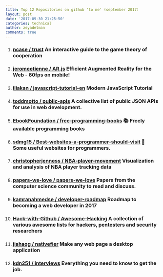 ```yaml
---
title: Top 12 Repositories on github 'to me' (september 2017)
layout: post
date: '2017-09-30 21:25:50'
categories: technical
author: zeyadetman
comments: true
---
```


<ol>
	<li>
<h3><a href="https://github.com/ncase/trust"><span class="text-normal">ncase / </span>trust</a>
An interactive guide to the game theory of cooperation</h3>
</li>
	<li>
<h3><a href="https://github.com/jeromeetienne/AR.js"><span class="text-normal">jeromeetienne / </span>AR.js</a>
Efficient Augmented Reality for the Web - 60fps on mobile!</h3>
</li>
	<li>
<h3><a href="https://github.com/iliakan/javascript-tutorial-en"><span class="text-normal">iliakan / </span>javascript-tutorial-en</a>
Modern JavaScript Tutorial</h3>
</li>
	<li>
<h3><a href="https://github.com/toddmotto/public-apis"><span class="text-normal">toddmotto / </span>public-apis</a>
A collective list of public JSON APIs for use in web development.</h3>
</li>
	<li>
<h3><a href="https://github.com/EbookFoundation/free-programming-books"><span class="text-normal">EbookFoundation / </span>free-programming-books</a>
📚 Freely available programming books</h3>
</li>
	<li>
<h3><a href="https://github.com/sdmg15/Best-websites-a-programmer-should-visit"><span class="text-normal">sdmg15 / </span>Best-websites-a-programmer-should-visit</a>
🔗 Some useful websites for programmers.</h3>
</li>
	<li>
<h3><a href="https://github.com/christopherjenness/NBA-player-movement"><span class="text-normal">christopherjenness / </span>NBA-player-movement</a>
Visualization and analysis of NBA player tracking data</h3>
</li>
	<li>
<h3><a href="https://github.com/papers-we-love/papers-we-love"><span class="text-normal">papers-we-love / </span>papers-we-love</a>
Papers from the computer science community to read and discuss.</h3>
</li>
	<li>
<h3><a href="https://github.com/kamranahmedse/developer-roadmap"><span class="text-normal">kamranahmedse / </span>developer-roadmap</a>
Roadmap to becoming a web developer in 2017</h3>
</li>
	<li>
<h3><a href="https://github.com/Hack-with-Github/Awesome-Hacking"><span class="text-normal">Hack-with-Github / </span>Awesome-Hacking</a>
A collection of various awesome lists for hackers, pentesters and security researchers</h3>
</li>
	<li>
<h3><a href="https://github.com/jiahaog/nativefier"><span class="text-normal">jiahaog / </span>nativefier</a>
Make any web page a desktop application</h3>
</li>
	<li>
<h3><a href="https://github.com/kdn251/interviews"><span class="text-normal">kdn251 / </span>interviews</a>
Everything you need to know to get the job.</h3>
</li>
</ol>